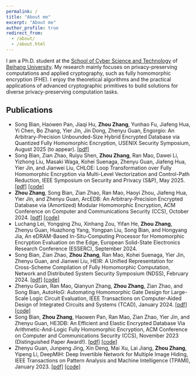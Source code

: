 ```yaml
---
permalink: /
title: "About me"
excerpt: "About me"
author_profile: true
redirect_from: 
  - /about/
  - /about.html
---
```


I am a Ph.D. student at the [School of Cyber Science and Technology](http://cst.buaa.edu.cn/) of [Beihang University](https://www.buaa.edu.cn). My research mainly focuses on privacy-preserving computations and applied cryptography, such as fully homomorphic encryption (FHE). I enjoy the theoretical algorithms and the practical applications of advanced cryptographic primitives to build solutions for diverse privacy-preserving computation tasks.

## Publications
  * Song Bian, Haowen Pan, Jiaqi Hu, **Zhou Zhang**, Yunhao Fu, Jiafeng Hua, Yi Chen, Bo Zhang, Yier Jin, Jin Dong, Zhenyu Guan, Engorgio: An Arbitrary-Precision Unbounded-Size Hybrid Encrypted Database via Quantized Fully Homomorphic Encryption, USENIX Security Symposium, August 2025 (to appear). [[pdf]](https://eprint.iacr.org/2025/198)
  * Song Bian, Zian Zhao, Ruiyu Shen, **Zhou Zhang**, Ran Mao, Dawei Li, Yizhong Liu, Masaki Waga, Kohei Suenaga, Zhenyu Guan, Jiafeng Hua, Yier Jin, and Jianwei Liu, CHLOE: Loop Transformation over Fully Homomorphic Encryption via Multi-Level Vectorization and Control-Path Reduction, IEEE Symposium on Security and Privacy (S&P), May 2025. [[pdf]](https://eprint.iacr.org/2024/1991) [[code]](https://github.com/heir-compiler/CHLOE)
  * **Zhou Zhang**, Song Bian, Zian Zhao, Ran Mao, Haoyi Zhou, Jiafeng Hua, Yier Jin, and Zhenyu Guan, ArcEDB: An Arbitrary-Precision Encrypted Database via (Amortized) Modular Homomorphic Encryption, ACM Conference on Computer and Communications Security (CCS), October 2024. [[pdf]](https://eprint.iacr.org/2024/1064) [[code]](https://github.com/zhouzhangwalker/ArcEDB)
  * Luchang Lei, Yongqing Zhu, Xinhang Zou, Yifan He, **Zhou Zhang**, Zhenyu Guan, Huazhong Yang, Yongpan Liu, Song Bian, and Hongyang Jia, An eDRAM-Based In-Situ-Computing Processor for Homomorphic Encryption Evaluation on the Edge, European Solid-State Electronics Research Conference (ESSERC), September 2024.
  * Song Bian, Zian Zhao, **Zhou Zhang**, Ran Mao, Kohei Suenaga, Yier Jin, Zhenyu Guan, and Jianwei Liu, HEIR: A Unified Representation for Cross-Scheme Compilation of Fully Homomorphic Computation, Network and Distributed System Security Symposium (NDSS), February 2024. [[pdf]](https://www.ndss-symposium.org/ndss-paper/heir-a-unified-representation-for-cross-scheme-compilation-of-fully-homomorphic-computation/) [[code]](https://github.com/heir-compiler/HEIR)
  * Zhenyu Guan, Ran Mao, Qianyun Zhang, **Zhou Zhang**, Zian Zhao, and Song Bian, AutoHoG: Automating Homomorphic Gate Design for Large-Scale Logic Circuit Evaluation, IEEE Transactions on Computer-Aided Design of Integrated Circuits and Systems (TCAD), January 2024. [[pdf]](https://ieeexplore.ieee.org/document/10413195) [[code]](https://github.com/Lavendes/AutoHog)
  * Song Bian, **Zhou Zhang**, Haowen Pan, Ran Mao, Zian Zhao, Yier Jin, and Zhenyu Guan, HE3DB: An Efficient and Elastic Encrypted Database Via Arithmetic-And-Logic Fully Homomorphic Encryption, ACM Conference on Computer and Communications Security (CCS), November 2023 (Distinguished Paper Award!). [[pdf]](https://eprint.iacr.org/2023/1446) [[code]](https://github.com/zhouzhangwalker/HE3DB)
  * Zhenyu Guan, Junpeng Jing, Xin Deng, Mai Xu, Lai Jiang, **Zhou Zhang**, Yipeng Li, DeepMIH: Deep Invertible Network for Multiple Image Hiding, IEEE Transactions on Pattern Analysis and Machine Intelligence (TPAMI), January 2023. [[pdf]](https://ieeexplore.ieee.org/abstract/document/9676416) [[code]](https://github.com/TomTomTommi/DeepMIH)
